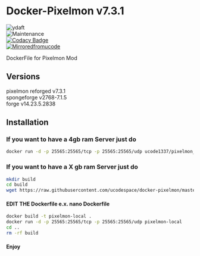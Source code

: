 # Docker-Pixelmon v7.3.1
![ydaft](https://forthebadge.com/images/badges/you-didnt-ask-for-this.svg)
<br>
![Maintenance](https://img.shields.io/badge/Maintained%3F-yes-green.svg) 
<br>
[![Codacy Badge](https://api.codacy.com/project/badge/Grade/2d4b9c99d204400fa5ee652734d25974)](https://www.codacy.com/manual/ucodespace/docker-pixelmon?utm_source=github.com&amp;utm_medium=referral&amp;utm_content=ucodespace/docker-pixelmon&amp;utm_campaign=Badge_Grade)
<br>
[![Mirroredfromucode](https://img.shields.io/badge/Mirrored-from%20ucodespace--git-blue)](https://git.ucode.space)

DockerFile for Pixelmon Mod
## Versions
pixelmon reforged v7.3.1<br/>
spongeforge v2768-7.1.5<br/>
forge v14.23.5.2838<br/>

## Installation

### If you want to have a 4gb ram Server just do
```bash
docker run -d -p 25565:25565/tcp -p 25565:25565/udp ucode1337/pixelmon_reforged
```

### If you want to have a X gb ram Server just do
```bash
mkdir build
cd build
wget https://raw.githubusercontent.com/ucodespace/docker-pixelmon/master/Dockerfile
```
#### EDIT THE Dockerfile e.x. nano Dockerfile
```bash
docker build -t pixelmon-local .
docker run -d -p 25565:25565/tcp -p 25565:25565/udp pixelmon-local
cd ..
rm -rf build
```

#### Enjoy
